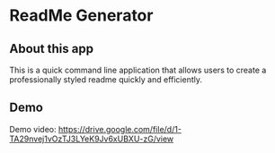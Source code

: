 # ReadMe Generator

## About this app
This is a quick command line application that allows users to create a professionally styled readme quickly and efficiently.

## Demo
Demo video: https://drive.google.com/file/d/1-TA29nvej1vOzTJ3LYeK9Jv6xUBXU-zG/view
